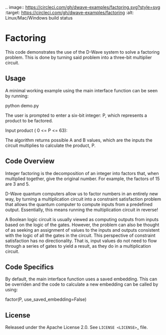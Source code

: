 .. image:: https://circleci.com/gh/dwave-examples/factoring.svg?style=svg
    :target: https://circleci.com/gh/dwave-examples/factoring
    :alt: Linux/Mac/Windows build status


# Factoring

This code demonstrates the use of the D-Wave system to solve a factoring
problem. This is done by turning said problem into a three-bit multiplier
circuit.

## Usage

A minimal working example using the main interface function can be seen by
running:

  python demo.py

The user is prompted to enter a six-bit integer: P, which represents a product
to be factored.

  Input product        ( 0 <= P <= 63):

The algorithm returns possible A and B values, which are the inputs the circuit
multiplies to calculate the product, P.

## Code Overview

Integer factoring is the decomposition of an integer into factors that, when
multiplied together, give the original number. For example, the factors of 15
are 3 and 5.

D-Wave quantum computers allow us to factor numbers in an entirely new way, by
turning a multiplication circuit into a constraint satisfaction problem that
allows the quantum computer to compute inputs from a predefined output.
Essentially, this means running the multiplication circuit in reverse!

A Boolean logic circuit is usually viewed as computing outputs from inputs
based on the logic of the gates. However, the problem can also be thought of as
seeking an assignment of values to the inputs and outputs consistent with the
logic of all the gates in the circuit.  This perspective of constraint
satisfaction has no directionality. That is, input values do not need to flow
through a series of gates to yield a result, as they do in a multiplication
circuit.


## Code Specifics

By default, the main interface function uses a saved embedding. This can be
overriden and the code to calculate a new embedding can be called by using:


  factor(P, use_saved_embedding=False)

## License

Released under the Apache License 2.0. See `LICENSE <LICENSE>`_ file.

